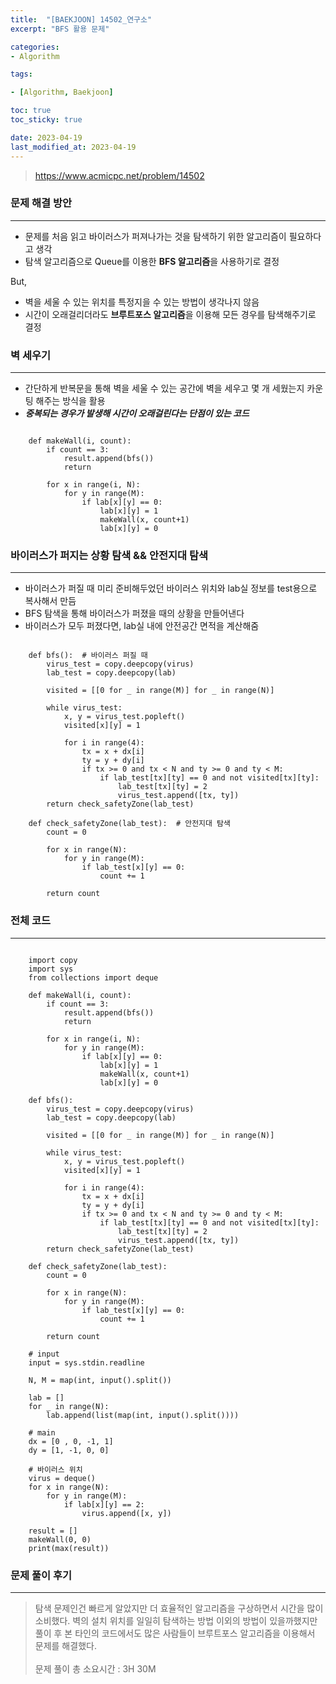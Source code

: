 ```yaml
---
title:  "[BAEKJOON] 14502_연구소"
excerpt: "BFS 활용 문제"

categories:
- Algorithm

tags:

- [Algorithm, Baekjoon]

toc: true
toc_sticky: true

date: 2023-04-19
last_modified_at: 2023-04-19
---
```


> <https://www.acmicpc.net/problem/14502>

### 문제 해결 방안

---
- 문제를 처음 읽고 바이러스가 퍼져나가는 것을 탐색하기 위한 알고리즘이 필요하다고 생각
- 탐색 알고리즘으로 Queue를 이용한 **BFS 알고리즘**을 사용하기로 결정<br>

But, 
- 벽을 세울 수 있는 위치를 특정지을 수 있는 방법이 생각나지 않음
- 시간이 오래걸리더라도 **브루트포스 알고리즘**을 이용해 모든 경우를 탐색해주기로 결정

### 벽 세우기

---
- 간단하게 반복문을 통해 벽을 세울 수 있는 공간에 벽을 세우고 몇 개 세웠는지 카운팅 해주는 방식을 활용
- ***중복되는 경우가 발생해 시간이 오래걸린다는 단점이 있는 코드***

```

    def makeWall(i, count):
        if count == 3:
            result.append(bfs())
            return
    
        for x in range(i, N):
            for y in range(M):
                if lab[x][y] == 0:
                    lab[x][y] = 1
                    makeWall(x, count+1)
                    lab[x][y] = 0

```

### 바이러스가 퍼지는 상황 탐색 && 안전지대 탐색

---
- 바이러스가 퍼질 때 미리 준비해두었던 바이러스 위치와 lab실 정보를 test용으로 복사해서 만듬
- BFS 탐색을 통해 바이러스가 퍼졌을 때의 상황을 만들어낸다
- 바이러스가 모두 퍼졌다면, lab실 내에 안전공간 면적을 계산해줌

```

    def bfs():  # 바이러스 퍼질 때
        virus_test = copy.deepcopy(virus)
        lab_test = copy.deepcopy(lab)
    
        visited = [[0 for _ in range(M)] for _ in range(N)]
    
        while virus_test:
            x, y = virus_test.popleft()
            visited[x][y] = 1
    
            for i in range(4):
                tx = x + dx[i]
                ty = y + dy[i]
                if tx >= 0 and tx < N and ty >= 0 and ty < M:
                    if lab_test[tx][ty] == 0 and not visited[tx][ty]:
                        lab_test[tx][ty] = 2
                        virus_test.append([tx, ty])
        return check_safetyZone(lab_test)
    
    def check_safetyZone(lab_test):  # 안전지대 탐색
        count = 0
    
        for x in range(N):
            for y in range(M):
                if lab_test[x][y] == 0:
                    count += 1
    
        return count

```

### 전체 코드

---

```

    import copy
    import sys
    from collections import deque
    
    def makeWall(i, count):
        if count == 3:
            result.append(bfs())
            return
    
        for x in range(i, N):
            for y in range(M):
                if lab[x][y] == 0:
                    lab[x][y] = 1
                    makeWall(x, count+1)
                    lab[x][y] = 0
    
    def bfs():
        virus_test = copy.deepcopy(virus)
        lab_test = copy.deepcopy(lab)
    
        visited = [[0 for _ in range(M)] for _ in range(N)]
    
        while virus_test:
            x, y = virus_test.popleft()
            visited[x][y] = 1
    
            for i in range(4):
                tx = x + dx[i]
                ty = y + dy[i]
                if tx >= 0 and tx < N and ty >= 0 and ty < M:
                    if lab_test[tx][ty] == 0 and not visited[tx][ty]:
                        lab_test[tx][ty] = 2
                        virus_test.append([tx, ty])
        return check_safetyZone(lab_test)
    
    def check_safetyZone(lab_test):
        count = 0
    
        for x in range(N):
            for y in range(M):
                if lab_test[x][y] == 0:
                    count += 1
    
        return count
    
    # input
    input = sys.stdin.readline
    
    N, M = map(int, input().split())
    
    lab = []
    for _ in range(N):
        lab.append(list(map(int, input().split())))
    
    # main
    dx = [0 , 0, -1, 1]
    dy = [1, -1, 0, 0]
    
    # 바이러스 위치
    virus = deque()
    for x in range(N):
        for y in range(M):
            if lab[x][y] == 2:
                virus.append([x, y])
    
    result = []
    makeWall(0, 0)
    print(max(result))

```

### 문제 풀이 후기

---
> 탐색 문제인건 빠르게 알았지만 더 효율적인 알고리즘을 구상하면서 시간을 많이 소비했다.
> 벽의 설치 위치를 일일히 탐색하는 방법 이외의 방법이 있을까했지만 풀이 후 본 타인의 코드에서도
> 많은 사람들이 브루트포스 알고리즘을 이용해서 문제를 해결했다. <br>
> <br>
> 문제 풀이 총 소요시간 : 3H 30M